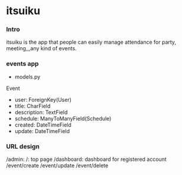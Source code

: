 # itsuiku


### Intro
itsuiku is the app that people can easily manage attendance for party, meeting,,,any kind of events.





### events app

- models.py

Event
- user: ForeignKey(User)
- title: CharField
- description: TextField
- schedule: ManyToManyField(Schedule)
- created: DateTimeField
- update: DateTimeField





### URL design

/admin:
/: top page
/dashboard: dashboard for registered account
/event/create
/event/update
/event/delete
